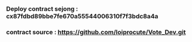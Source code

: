 
### Deploy contract sejong : cx87fdbd89bbe7fe670a55544006310f7f3bdc8a4a

### contract source : https://github.com/loiprocute/Vote_Dev.git
